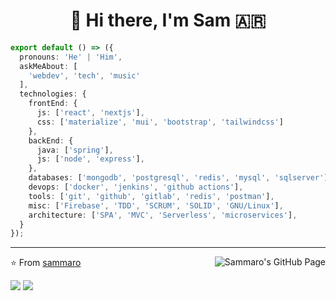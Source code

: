 <h1 align="center">👋 Hi there, I'm Sam 🇦🇷</h1>

<p align="left">

```ts
export default () => ({
  pronouns: 'He' | 'Him',
  askMeAbout: [
    'webdev', 'tech', 'music'
  ],
  technologies: {
    frontEnd: {
      js: ['react', 'nextjs'],
      css: ['materialize', 'mui', 'bootstrap', 'tailwindcss']
    },
    backEnd: {
      java: ['spring'],
      js: ['node', 'express'],
    },
    databases: ['mongodb', 'postgresql', 'redis', 'mysql', 'sqlserver'],
    devops: ['docker', 'jenkins', 'github actions'],
    tools: ['git', 'github', 'gitlab', 'redis', 'postman'],
    misc: ['Firebase', 'TDD', 'SCRUM', 'SOLID', 'GNU/Linux'],
    architecture: ['SPA', 'MVC', 'Serverless', 'microservices'],
  }
});
```
</p>

<hr>

<p>
  <a href="https://sammaro.github.io">
    <img
      align="right"
      src="https://img.shields.io/website?url=https%3A%2F%2Fsammaro.github.io"
      alt="Sammaro's GitHub Page"
    />
  </a>
</p>

⭐️ From [sammaro](https://github.com/sammaro)

![](https://github-readme-stats-samaro.vercel.app/api/top-langs?username=sammaro&layout=compact&langs_count=8&locale=en&theme=github)
![](https://github-readme-stats-samaro.vercel.app/api?username=sammaro&show_icons=true&count_private=true&line_height=24&locale=en&theme=github)
